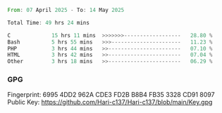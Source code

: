 <!--START_SECTION:waka-->

```rust
From: 07 April 2025 - To: 14 May 2025

Total Time: 49 hrs 24 mins

C             15 hrs 11 mins  >>>>>>>------------------   28.80 %
Bash          5 hrs 55 mins   >>>----------------------   11.23 %
PHP           3 hrs 44 mins   >>-----------------------   07.10 %
HTML          3 hrs 42 mins   >>-----------------------   07.04 %
Other         3 hrs 18 mins   >>-----------------------   06.29 %
```

<!--END_SECTION:waka-->

### GPG <br />
Fingerprint:     6995 4DD2 962A CDE3 FD2B B8B4 FB35 3328 CD91 8097 <br />
Public Key:      https://github.com/Hari-c137/Hari-c137/blob/main/Key.gpg
